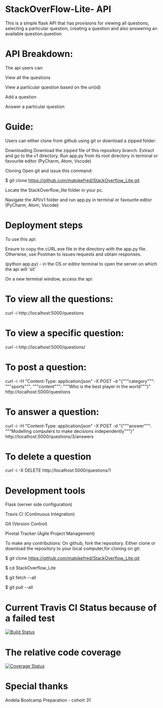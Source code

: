 # StackOverFlow-Lite- API
This is a simple flask API that has provisions for viewing all questions, selecting a particular question, creating a question and also answering an available question.question

# API Breakdown:
The api users can:

View all the questions

View a particular question based on the uri(id)

Add a question

Answer a particular question


# Guide:
Users can either clone from github using git or download a zipped folder:

Downloading
Download the zipped file of this repository branch. Extract and go to the v1 directory. Run app.py from its root directory in terminal or favourite editor (PyCharm, Atom, Vscode)

Cloning
Open git and issue this command:

$ git clone https://github.com/matokefred/StackOverflow_Lite.git

Locate the StackOverflow_lite folder in your pc.

Navigate the API/v1 folder and run app.py in terminal or favourite editor (PyCharm, Atom, Vscode)

# Deployment steps
To use this api:

Ensure to copy the cURL.exe file in the directory with the app.py file. Otherwise, use Postman to issues requests and obtain responses.
 
(python app.py) - in the OS or editor terminal to open the server on which the api will 'sit'

On a new terminal window, access the api:

# To view all the questions: 

curl -i http://localhost:5000/questions

# To view a specific question: 

curl -i http://localhost:5000/questions/<uri>

# To post a question: 

curl -i -H "Content-Type: application/json" -X POST -d "{"""category""": """sports""", """content""": """Who is the best player in the world"""}" http://localhost:5000/questions

# To answer a question:

curl -i -H "Content-Type: application/json" -X POST -d "{"""answer""": """Modelling computers to make decisions independently"""}" http://localhost:5000/questions/3/answers

# To delete a question

curl -i -X DELETE http://localhost:5000/questions/1

# Development tools
Flask (server side configuration)

Travis CI (Continuous Integration)

Git (Version Control)

Pivotal Tracker (Agile Project Management)

To make any contributions:
On github, fork the repository. Either clone or download the repository to your local computer,for cloning on git:

$ git clone https://github.com/matokefred/StackOverflow_Lite.git

$ cd StackOverflow_Lite

$ git fetch --all

$ git pull --all

# Current Travis CI Status because of a failed test
[![Build Status](https://travis-ci.org/matokefred/StackOverFlow-Lite.svg?branch=api)](https://travis-ci.org/matokefred/StackOverFlow-Lite)

# The relative code coverage
[![Coverage Status](https://coveralls.io/repos/github/matokefred/StackOverFlow-Lite/badge.svg?branch=master)](https://coveralls.io/github/matokefred/StackOverFlow-Lite?branch=master)

# Special thanks

Andela Bootcamp Preparation - cohort 31